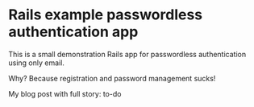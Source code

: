 # Rails example passwordless authentication app

This is a small demonstration Rails app for passwordless authentication using only email.

Why? Because registration and password management sucks!

My blog post with full story: to-do
